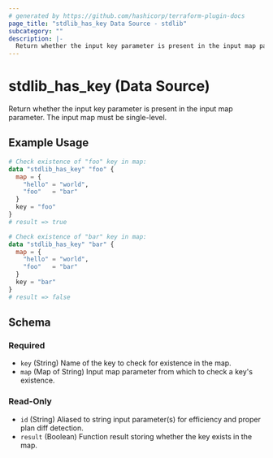 ```yaml
---
# generated by https://github.com/hashicorp/terraform-plugin-docs
page_title: "stdlib_has_key Data Source - stdlib"
subcategory: ""
description: |-
  Return whether the input key parameter is present in the input map parameter. The input map must be single-level.
---
```


# stdlib_has_key (Data Source)

Return whether the input key parameter is present in the input map parameter. The input map must be single-level.

## Example Usage

```terraform
# Check existence of "foo" key in map:
data "stdlib_has_key" "foo" {
  map = {
    "hello" = "world",
    "foo"   = "bar"
  }
  key = "foo"
}
# result => true

# Check existence of "bar" key in map:
data "stdlib_has_key" "bar" {
  map = {
    "hello" = "world",
    "foo"   = "bar"
  }
  key = "bar"
}
# result => false
```

<!-- schema generated by tfplugindocs -->
## Schema

### Required

- `key` (String) Name of the key to check for existence in the map.
- `map` (Map of String) Input map parameter from which to check a key's existence.

### Read-Only

- `id` (String) Aliased to string input parameter(s) for efficiency and proper plan diff detection.
- `result` (Boolean) Function result storing whether the key exists in the map.
